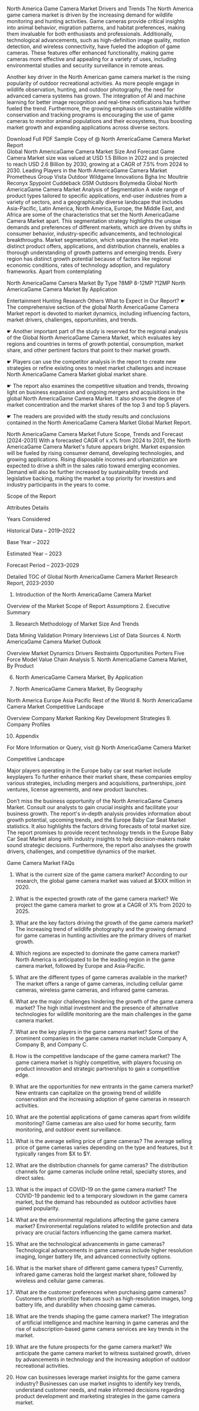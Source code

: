 North America Game Camera Market Drivers and Trends
The North America game camera market is driven by the increasing demand for wildlife monitoring and hunting activities. Game cameras provide critical insights into animal behavior, migration patterns, and habitat preferences, making them invaluable for both enthusiasts and professionals. Additionally, technological advancements, such as high-definition image quality, motion detection, and wireless connectivity, have fueled the adoption of game cameras. These features offer enhanced functionality, making game cameras more effective and appealing for a variety of uses, including environmental studies and security surveillance in remote areas.

Another key driver in the North American game camera market is the rising popularity of outdoor recreational activities. As more people engage in wildlife observation, hunting, and outdoor photography, the need for advanced camera systems has grown. The integration of AI and machine learning for better image recognition and real-time notifications has further fueled the trend. Furthermore, the growing emphasis on sustainable wildlife conservation and tracking programs is encouraging the use of game cameras to monitor animal populations and their ecosystems, thus boosting market growth and expanding applications across diverse sectors.

Download Full PDF Sample Copy of @ North AmericaGame Camera Market Report  
Global North AmericaGame Camera Market Size And Forecast
Game Camera Market size was valued at USD 1.5 Billion in 2022 and is projected to reach USD 2.6 Billion by 2030, growing at a CAGR of 7.5% from 2024 to 2030.
Leading Players in the North AmericaGame Camera Market
Prometheus Group
Vista Outdoor
Wildgame Innovations
Bgha Inc
Moultrie
Reconyx
Spypoint
Cuddeback
GSM Outdoors
Bolymedia
Global North AmericaGame Camera Market Analysis of Segmentation
A wide range of product types tailored to specific applications, end-user industries from a variety of sectors, and a geographically diverse landscape that includes Asia-Pacific, Latin America, North America, Europe, the Middle East, and Africa are some of the characteristics that set the North AmericaGame Camera Market apart. This segmentation strategy highlights the unique demands and preferences of different markets, which are driven by shifts in consumer behavior, industry-specific advancements, and technological breakthroughs. Market segmentation, which separates the market into distinct product offers, applications, and distribution channels, enables a thorough understanding of growth patterns and emerging trends. Every region has distinct growth potential because of factors like regional economic conditions, rates of technology adoption, and regulatory frameworks. Apart from contemplating

North AmericaGame Camera Market By Type
?8MP
8-12MP
?12MP
North AmericaGame Camera Market By Application

Entertainment
Hunting
Research
Others
What to Expect in Our Report?
☛ The comprehensive section of the global North AmericaGame Camera Market report is devoted to market dynamics, including influencing factors, market drivers, challenges, opportunities, and trends.

☛ Another important part of the study is reserved for the regional analysis of the Global North AmericaGame Camera Market, which evaluates key regions and countries in terms of growth potential, consumption, market share, and other pertinent factors that point to their market growth.

☛ Players can use the competitor analysis in the report to create new strategies or refine existing ones to meet market challenges and increase North AmericaGame Camera Market global market share.

☛ The report also examines the competitive situation and trends, throwing light on business expansion and ongoing mergers and acquisitions in the global North AmericaGame Camera Market. It also shows the degree of market concentration and the market shares of the top 3 and top 5 players.

☛ The readers are provided with the study results and conclusions contained in the North AmericaGame Camera Market Global Market Report.

North AmericaGame Camera Market Future Scope, Trends and Forecast [2024-2031]
With a forecasted CAGR of x.x% from 2024 to 2031, the North AmericaGame Camera Market's future appears bright. Market expansion will be fueled by rising consumer demand, developing technologies, and growing applications. Rising disposable incomes and urbanization are expected to drive a shift in the sales ratio toward emerging economies. Demand will also be further increased by sustainability trends and legislative backing, making the market a top priority for investors and industry participants in the years to come.

Scope of the Report

Attributes Details

Years Considered

Historical Data – 2019–2022

Base Year – 2022

Estimated Year – 2023

Forecast Period – 2023–2029

Detailed TOC of Global North AmericaGame Camera Market Research Report, 2023-2030
1. Introduction of the North AmericaGame Camera Market

Overview of the Market
Scope of Report
Assumptions
2. Executive Summary

3. Research Methodology of Market Size And Trends

Data Mining
Validation
Primary Interviews
List of Data Sources
4. North AmericaGame Camera Market Outlook

Overview
Market Dynamics
Drivers
Restraints
Opportunities
Porters Five Force Model
Value Chain Analysis
5. North AmericaGame Camera Market, By Product

6. North AmericaGame Camera Market, By Application

7. North AmericaGame Camera Market, By Geography

North America
Europe
Asia Pacific
Rest of the World
8. North AmericaGame Camera Market Competitive Landscape

Overview
Company Market Ranking
Key Development Strategies
9. Company Profiles

10. Appendix

For More Information or Query, visit @ North AmericaGame Camera Market

Competitive Landscape

Major players operating in the Europe baby car seat market include keyplayers To further enhance their market share, these companies employ various strategies, including mergers and acquisitions, partnerships, joint ventures, license agreements, and new product launches.

Don’t miss the business opportunity of the North AmericaGame Camera Market. Consult our analysts to gain crucial insights and facilitate your business growth.
The report's in-depth analysis provides information about growth potential, upcoming trends, and the Europe Baby Car Seat Market statistics. It also highlights the factors driving forecasts of total market size. The report promises to provide recent technology trends in the Europe Baby Car Seat Market along with industry insights to help decision-makers make sound strategic decisions. Furthermore, the report also analyses the growth drivers, challenges, and competitive dynamics of the market.

Game Camera Market FAQs
1. What is the current size of the game camera market?
According to our research, the global game camera market was valued at $XXX million in 2020.

2. What is the expected growth rate of the game camera market?
We project the game camera market to grow at a CAGR of X% from 2020 to 2025.

3. What are the key factors driving the growth of the game camera market?
The increasing trend of wildlife photography and the growing demand for game cameras in hunting activities are the primary drivers of market growth.

4. Which regions are expected to dominate the game camera market?
North America is anticipated to be the leading region in the game camera market, followed by Europe and Asia-Pacific.

5. What are the different types of game cameras available in the market?
The market offers a range of game cameras, including cellular game cameras, wireless game cameras, and infrared game cameras.

6. What are the major challenges hindering the growth of the game camera market?
The high initial investment and the presence of alternative technologies for wildlife monitoring are the main challenges in the game camera market.

7. What are the key players in the game camera market?
Some of the prominent companies in the game camera market include Company A, Company B, and Company C.

8. How is the competitive landscape of the game camera market?
The game camera market is highly competitive, with players focusing on product innovation and strategic partnerships to gain a competitive edge.

9. What are the opportunities for new entrants in the game camera market?
New entrants can capitalize on the growing trend of wildlife conservation and the increasing adoption of game cameras in research activities.

10. What are the potential applications of game cameras apart from wildlife monitoring?
Game cameras are also used for home security, farm monitoring, and outdoor event surveillance.

11. What is the average selling price of game cameras?
The average selling price of game cameras varies depending on the type and features, but it typically ranges from $X to $Y.

12. What are the distribution channels for game cameras?
The distribution channels for game cameras include online retail, specialty stores, and direct sales.

13. What is the impact of COVID-19 on the game camera market?
The COVID-19 pandemic led to a temporary slowdown in the game camera market, but the demand has rebounded as outdoor activities have gained popularity.

14. What are the environmental regulations affecting the game camera market?
Environmental regulations related to wildlife protection and data privacy are crucial factors influencing the game camera market.

15. What are the technological advancements in game cameras?
Technological advancements in game cameras include higher resolution imaging, longer battery life, and advanced connectivity options.

16. What is the market share of different game camera types?
Currently, infrared game cameras hold the largest market share, followed by wireless and cellular game cameras.

17. What are the customer preferences when purchasing game cameras?
Customers often prioritize features such as high-resolution images, long battery life, and durability when choosing game cameras.

18. What are the trends shaping the game camera market?
The integration of artificial intelligence and machine learning in game cameras and the rise of subscription-based game camera services are key trends in the market.

19. What are the future prospects for the game camera market?
We anticipate the game camera market to witness sustained growth, driven by advancements in technology and the increasing adoption of outdoor recreational activities.

20. How can businesses leverage market insights for the game camera industry?
Businesses can use market insights to identify key trends, understand customer needs, and make informed decisions regarding product development and marketing strategies in the game camera market.
